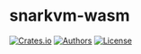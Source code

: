 # snarkvm-wasm

[![Crates.io](https://img.shields.io/crates/v/snarkvm-wasm.svg?color=neon)](https://crates.io/crates/snarkvm-wasm)
[![Authors](https://img.shields.io/badge/authors-Aleo-orange.svg)](../AUTHORS)
[![License](https://img.shields.io/badge/License-GPLv3-blue.svg)](./LICENSE.md)
